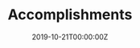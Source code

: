 ---
title: "Accomplishments"  # Add a page title.
summary: "My accomplishments"  # Add a page description.
date: "2019-10-21T00:00:00Z"  # Add today's date.
type: "widget_page"  # Page type is a Widget Page
---